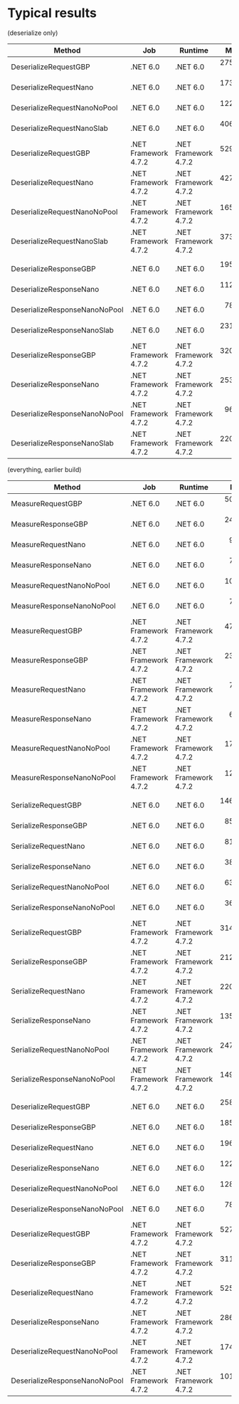 ﻿# Typical results

(deserialize only)

|                        Method |                  Job |              Runtime |      Mean |     Error |    StdDev |    Median |    Gen 0 |   Gen 1 |   Gen 2 | Allocated |
|------------------------------ |--------------------- |--------------------- |----------:|----------:|----------:|----------:|---------:|--------:|--------:|----------:|
|         DeserializeRequestGBP |             .NET 6.0 |             .NET 6.0 | 275.46 us |  5.263 us | 10.869 us | 275.43 us |  91.7969 | 39.0625 |       - | 770,800 B |
|        DeserializeRequestNano |             .NET 6.0 |             .NET 6.0 | 173.84 us |  2.553 us |  2.388 us | 173.81 us |        - |       - |       - |     101 B |
|  DeserializeRequestNanoNoPool |             .NET 6.0 |             .NET 6.0 | 122.70 us |  1.226 us |  1.024 us | 122.26 us |  60.6689 | 27.4658 |       - | 508,984 B |
|    DeserializeRequestNanoSlab |             .NET 6.0 |             .NET 6.0 | 406.75 us | 29.150 us | 85.950 us | 445.55 us |  36.6211 | 36.6211 | 36.6211 | 402,005 B |
|         DeserializeRequestGBP | .NET Framework 4.7.2 | .NET Framework 4.7.2 | 529.83 us |  5.707 us |  5.338 us | 528.02 us | 143.5547 | 60.5469 |       - | 905,451 B |
|        DeserializeRequestNano | .NET Framework 4.7.2 | .NET Framework 4.7.2 | 427.54 us |  2.430 us |  2.154 us | 427.52 us |        - |       - |       - |     104 B |
|  DeserializeRequestNanoNoPool | .NET Framework 4.7.2 | .NET Framework 4.7.2 | 165.13 us |  1.954 us |  1.632 us | 165.87 us |  80.8105 | 26.8555 |       - | 510,289 B |
|    DeserializeRequestNanoSlab | .NET Framework 4.7.2 | .NET Framework 4.7.2 | 373.16 us |  7.418 us | 14.469 us | 371.98 us |  37.5977 | 37.5977 | 37.5977 | 402,184 B |
|                               |                      |                      |           |           |           |           |          |         |         |           |
|        DeserializeResponseGBP |             .NET 6.0 |             .NET 6.0 | 195.93 us |  3.818 us |  3.750 us | 195.74 us |  61.2793 | 21.7285 |       - | 513,960 B |
|       DeserializeResponseNano |             .NET 6.0 |             .NET 6.0 | 112.71 us |  1.179 us |  1.045 us | 112.25 us |        - |       - |       - |      64 B |
| DeserializeResponseNanoNoPool |             .NET 6.0 |             .NET 6.0 |  78.00 us |  1.328 us |  1.109 us |  78.09 us |  30.0293 | 10.0098 |       - | 252,096 B |
|   DeserializeResponseNanoSlab |             .NET 6.0 |             .NET 6.0 | 231.52 us |  4.475 us |  6.418 us | 231.40 us |  10.7422 | 10.7422 | 10.7422 | 199,469 B |
|        DeserializeResponseGBP | .NET Framework 4.7.2 | .NET Framework 4.7.2 | 320.39 us |  3.307 us |  3.094 us | 320.92 us |  81.5430 | 31.7383 |       - | 515,387 B |
|       DeserializeResponseNano | .NET Framework 4.7.2 | .NET Framework 4.7.2 | 253.57 us |  1.856 us |  1.736 us | 254.05 us |        - |       - |       - |      64 B |
| DeserializeResponseNanoNoPool | .NET Framework 4.7.2 | .NET Framework 4.7.2 |  96.08 us |  0.752 us |  0.587 us |  96.02 us |  39.9170 | 13.3057 |       - | 252,706 B |
|   DeserializeResponseNanoSlab | .NET Framework 4.7.2 | .NET Framework 4.7.2 | 220.88 us |  4.174 us |  6.621 us | 220.01 us |  15.1367 | 15.1367 | 15.1367 | 199,594 B |

(everything, earlier build)

|                        Method |                  Job |              Runtime |       Mean |     Error |    StdDev |    Gen 0 |   Gen 1 | Allocated |
|------------------------------ |--------------------- |--------------------- |-----------:|----------:|----------:|---------:|--------:|----------:|
|             MeasureRequestGBP |             .NET 6.0 |             .NET 6.0 |  50.860 us | 0.3675 us | 0.3438 us |        - |       - |         - |
|            MeasureResponseGBP |             .NET 6.0 |             .NET 6.0 |  24.241 us | 0.4807 us | 0.4497 us |        - |       - |         - |
|            MeasureRequestNano |             .NET 6.0 |             .NET 6.0 |   9.125 us | 0.0334 us | 0.0312 us |        - |       - |         - |
|           MeasureResponseNano |             .NET 6.0 |             .NET 6.0 |   7.006 us | 0.0387 us | 0.0362 us |        - |       - |         - |
|      MeasureRequestNanoNoPool |             .NET 6.0 |             .NET 6.0 |  10.409 us | 0.0871 us | 0.0815 us |        - |       - |         - |
|     MeasureResponseNanoNoPool |             .NET 6.0 |             .NET 6.0 |   7.312 us | 0.0552 us | 0.0517 us |        - |       - |         - |
|             MeasureRequestGBP | .NET Framework 4.7.2 | .NET Framework 4.7.2 |  47.276 us | 0.9193 us | 0.8600 us |        - |       - |         - |
|            MeasureResponseGBP | .NET Framework 4.7.2 | .NET Framework 4.7.2 |  23.517 us | 0.4234 us | 0.3961 us |        - |       - |         - |
|            MeasureRequestNano | .NET Framework 4.7.2 | .NET Framework 4.7.2 |   7.939 us | 0.0427 us | 0.0378 us |        - |       - |         - |
|           MeasureResponseNano | .NET Framework 4.7.2 | .NET Framework 4.7.2 |   6.383 us | 0.0480 us | 0.0426 us |        - |       - |         - |
|      MeasureRequestNanoNoPool | .NET Framework 4.7.2 | .NET Framework 4.7.2 |  17.289 us | 0.3338 us | 0.3122 us |        - |       - |         - |
|     MeasureResponseNanoNoPool | .NET Framework 4.7.2 | .NET Framework 4.7.2 |  12.882 us | 0.2225 us | 0.2082 us |        - |       - |         - |
|                               |                      |                      |            |           |           |          |         |           |
|           SerializeRequestGBP |             .NET 6.0 |             .NET 6.0 | 146.540 us | 1.4781 us | 1.3826 us |        - |       - |         - |
|          SerializeResponseGBP |             .NET 6.0 |             .NET 6.0 |  85.702 us | 1.4229 us | 1.2614 us |        - |       - |         - |
|          SerializeRequestNano |             .NET 6.0 |             .NET 6.0 |  81.349 us | 1.6188 us | 1.9271 us |        - |       - |         - |
|         SerializeResponseNano |             .NET 6.0 |             .NET 6.0 |  38.839 us | 0.2251 us | 0.2106 us |        - |       - |         - |
|    SerializeRequestNanoNoPool |             .NET 6.0 |             .NET 6.0 |  63.770 us | 0.7047 us | 0.6247 us |        - |       - |         - |
|   SerializeResponseNanoNoPool |             .NET 6.0 |             .NET 6.0 |  36.376 us | 0.7032 us | 0.7816 us |        - |       - |         - |
|           SerializeRequestGBP | .NET Framework 4.7.2 | .NET Framework 4.7.2 | 314.577 us | 1.7378 us | 1.5406 us |        - |       - |         - |
|          SerializeResponseGBP | .NET Framework 4.7.2 | .NET Framework 4.7.2 | 212.582 us | 1.9417 us | 1.8163 us |        - |       - |         - |
|          SerializeRequestNano | .NET Framework 4.7.2 | .NET Framework 4.7.2 | 220.461 us | 1.0803 us | 1.0105 us |        - |       - |         - |
|         SerializeResponseNano | .NET Framework 4.7.2 | .NET Framework 4.7.2 | 135.061 us | 0.6462 us | 0.6044 us |        - |       - |         - |
|    SerializeRequestNanoNoPool | .NET Framework 4.7.2 | .NET Framework 4.7.2 | 247.045 us | 1.3053 us | 1.2210 us |        - |       - |         - |
|   SerializeResponseNanoNoPool | .NET Framework 4.7.2 | .NET Framework 4.7.2 | 149.158 us | 0.7334 us | 0.6501 us |        - |       - |         - |
|                               |                      |                      |            |           |           |          |         |           |
|         DeserializeRequestGBP |             .NET 6.0 |             .NET 6.0 | 258.004 us | 2.8702 us | 2.6848 us |  91.7969 | 39.0625 | 770,800 B |
|        DeserializeResponseGBP |             .NET 6.0 |             .NET 6.0 | 185.871 us | 2.0612 us | 1.9280 us |  61.2793 | 21.7285 | 513,960 B |
|        DeserializeRequestNano |             .NET 6.0 |             .NET 6.0 | 196.716 us | 3.2016 us | 2.9947 us |        - |       - |     101 B |
|       DeserializeResponseNano |             .NET 6.0 |             .NET 6.0 | 122.160 us | 1.6066 us | 1.4242 us |        - |       - |      64 B |
|  DeserializeRequestNanoNoPool |             .NET 6.0 |             .NET 6.0 | 128.820 us | 1.8065 us | 1.6014 us |  60.7910 | 26.8555 | 508,984 B |
| DeserializeResponseNanoNoPool |             .NET 6.0 |             .NET 6.0 |  78.814 us | 0.7522 us | 0.6668 us |  30.0293 | 10.0098 | 252,096 B |
|         DeserializeRequestGBP | .NET Framework 4.7.2 | .NET Framework 4.7.2 | 527.291 us | 1.6554 us | 1.4675 us | 143.5547 | 60.5469 | 905,448 B |
|        DeserializeResponseGBP | .NET Framework 4.7.2 | .NET Framework 4.7.2 | 311.179 us | 1.5358 us | 1.3614 us |  81.5430 | 31.7383 | 515,387 B |
|        DeserializeRequestNano | .NET Framework 4.7.2 | .NET Framework 4.7.2 | 525.308 us | 4.3354 us | 3.8432 us |        - |       - |     104 B |
|       DeserializeResponseNano | .NET Framework 4.7.2 | .NET Framework 4.7.2 | 286.937 us | 1.6254 us | 1.4408 us |        - |       - |      64 B |
|  DeserializeRequestNanoNoPool | .NET Framework 4.7.2 | .NET Framework 4.7.2 | 174.761 us | 1.5208 us | 1.3481 us |  80.8105 | 26.8555 | 510,287 B |
| DeserializeResponseNanoNoPool | .NET Framework 4.7.2 | .NET Framework 4.7.2 | 101.514 us | 0.9897 us | 0.8265 us |  39.9170 | 13.3057 | 252,706 B |